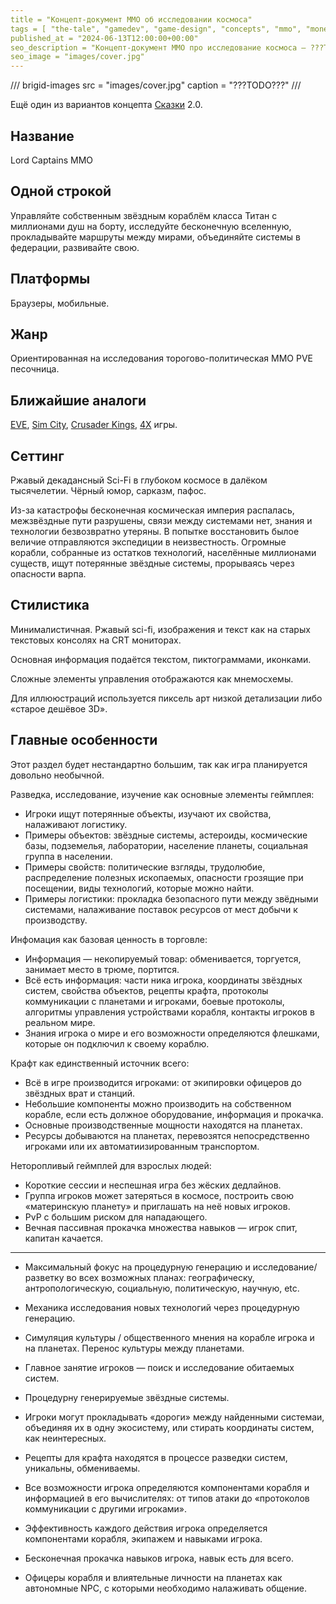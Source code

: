 ```yaml
---
title = "Концепт-документ ММО об исследовании космоса"
tags = [ "the-tale", "gamedev", "game-design", "concepts", "mmo", "monetization", "practice", "procedural-content-generation", "development", "interesting"]
published_at = "2024-06-13T12:00:00+00:00"
seo_description = "Концепт-документ ММО про исследование космоса — ???TODO???."
seo_image = "images/cover.jpg"
---
```


/// brigid-images
src = "images/cover.jpg"
caption = "???TODO???"
///

Ещё один из вариантов концепта [Сказки](https://the-tale.org/) 2.0.

## Название

Lord Captains MMO

## Одной строкой

<!-- Lead your own-class starship with millions of souls on board, explore the infinite universe, chart routes between worlds, unite systems in federations, cultivate your own. -->

Управляйте собственным звёздным кораблём класса Титан с миллионами душ на борту, исследуйте бесконечную вселенную, прокладывайте маршруты между мирами, объединяйте системы в федерации, развивайте свою.

## Платформы

Браузеры, мобильные.

## Жанр

<!-- Exploration-driven trade-political MMO PVE sandbox -->

Ориентированная на исследования торогово-политическая MMO PVE песочница.

## Ближайшие аналоги

[EVE](https://en.wikipedia.org/wiki/Eve_Online), [Sim City](https://en.wikipedia.org/wiki/SimCity), [Crusader Kings](https://en.wikipedia.org/wiki/Crusader_Kings_(video_game)), [4X](https://en.wikipedia.org/wiki/4X) игры.

<!-- more -->

## Сеттинг

Ржавый декадансный Sci-Fi в глубоком космосе в далёком тысячелетии. Чёрный юмор, сарказм, пафос.

Из-за катастрофы бесконечная космическая империя распалась, межзвёздные пути разрушены, связи между системами нет, знания и технологии безвозвратно утеряны. В попытке восстановить былое величие отправляются экспедиции в неизвестность. Огромные корабли, собранные из остатков технологий, населённые миллионами существ, ищут потерянные звёздные системы, прорываясь через опасности варпа.

## Стилистика

Минималистичная. Ржавый sci-fi, изображения и текст как на старых текстовых консолях на CRT мониторах.

Основная информация подаётся текстом, пиктограммами, иконками.

Сложные элементы управления отображаются как мнемосхемы.

Для иллююстраций используется пиксель арт низкой детализации либо «старое дешёвое 3D».

## Главные особенности

Этот раздел будет нестандартно большим, так как игра планируется довольно необычной.

Разведка, исследование, изучение как основные элементы геймплея:

- Игроки ищут потерянные объекты, изучают их свойства, налаживают логистику.
- Примеры объектов: звёздные системы, астероиды, космические базы, подземелья, лаборатории, население планеты, социальная группа в населении.
- Примеры свойств: политические взгляды, трудолюбие, распределение полезных ископаемых, опасности грозящие при посещении, виды технологий, которые можно найти.
- Примеры логистики: прокладка безопасного пути между звёдными системами, налаживание поставок ресурсов от мест добычи к производству.

Инфомация как базовая ценность в торговле:

- Информация — некопируемый товар: обменивается, торгуется, занимает место в трюме, портится.
- Всё есть информация: части ника игрока, координаты звёздных систем, свойства объектов, рецепты крафта, протоколы коммуникации с планетами и игроками, боевые протоколы, алгоритмы управления устройствами корабля, контакты игроков в реальном мире.
- Знания игрока о мире и его возможности определяются флешками, которые он подключил к своему кораблю.

Крафт как единственный источник всего:

- Всё в игре производится игроками: от экипировки офицеров до звёздных врат и станций.
- Небольшие компоненты можно производить на собственном корабле, если есть должное оборудование, информация и прокачка.
- Основные производственные мощности находятся на планетах.
- Ресурсы добываются на планетах, перевозятся непосредственно игроками или их автоматиизированным транспортом.

Неторопливый геймплей для взрослых людей:

- Короткие сессии и неспешная игра без жёских дедлайнов.
- Группа игроков может затеряться в космосе, построить свою «материнскую планету» и приглашать на неё новых игроков.
- PvP с большим риском для нападающего.
- Вечная пассивная прокачка множества навыков — игрок спит, капитан качается.

-----

- Максимальный фокус на процедурную генерацию и исследование/разветку во всех возможных планах: географическу, антропологическую, социальную, политическую, научную, etc.
- Механика исследования новых технологий через процедурную генерацию.
- Симуляция культуры / общественного мнения на корабле игрока и на планетах. Перенос культуры между планетами.
- Главное занятие игроков — поиск и исследование обитаемых систем.
- Процедурну генерируемые звёздные системы.
- Игроки могут прокладывать «дороги» между найденными системаи, объединяя их в одну экосистему, или стирать координаты систем, как неинтересных.
- Рецепты для крафта находятся в процессе разведки систем, уникальны, обмениваемы.

- Все возможности игрока определяются компонентами корабля и информацией в его вычислителях: от типов атаки до «протоколов коммуникации с другими игроками».
- Эффективность каждого действия игрока определяется компонентами корабля, экипажем и навыками игрока.
- Бесконечная прокачка навыков игрока, навык есть для всего.
- Офицеры корабля и влиятельные личности на планетах как автономные NPC, с которыми необходимо налаживать общение.




<!-- ## Игровой процесс -->

<!-- Игрок выступает в роли существа из имматериума, которое использует эмоции жителей материального мира как ресурс. Аналогия с демонами [варпа](https://warhammer40k.fandom.com/wiki/Immaterium) из Warhammer будет точна, но у игрока нет ограничений на мировоззрение. -->

<!-- Игрок может использовать разные типы эмоций, в зависимости от желания, отыгрыша, прокачки. -->

<!-- Интерес игрока заключается в создании увлекательной истории в коллаборации и/или соревновании с другими игроками. Для этого он может провоцировать ситуации, которые создают у NPC и NPG нужные эмоции, после чего использовать полученные ресурсы для создания более интересных ситуаций. -->

<!-- Провоцировать нужные события можно влияя на мысли и успешность действий NPC и NPG. -->

<!-- Разнообразие геймплея обеспечивается за счёт: -->

<!-- - Столкновения интересов игроков. -->
<!-- - Причинно-следственных связей между изменениями всех сущностей в игре, что затрудняет оптимизацию игровой стратегии, но не нарушает честность игры. -->
<!-- - Процедурной генерации начальных условий. -->
<!-- - Доступа гейм-мастера к изменению любой части игры. -->

<!-- ### Coregame -->

<!-- Все существенные изменения в мире игры происходят во время участия NPC и NPG в историях. -->

<!-- Игроки могут влиять на вероятность развития истории по конкретному пути, но гарантировать движение в полностью предопределённом русле очень сложно. -->

<!-- История представляет собой направленный граф, в котором узлами являются события/испытания, которые должны пройти NPC и NPG. -->

<!-- История создаётся процедурно и сильно зависит от контекста: параметров участников, мест в которых она происходит, etc. -->

<!-- В истории может участвовать любое количество NPC и NPG. Может быть история объединяющая несколько NPC в лесу, может — вовлекающая NPG (социальные группы) и NPC (их лидеров) из нескольких звёздых систем. -->

<!-- Каждое испытание (узел графа) проверяет, с долей случайности, параметры участников, которые в него попали. В зависимости от результатов проверки, могут быть изменены параметры как участников (NPC получит фобию, ранение, артефакт, «мысль», etc.), так и самой истории (откроются или закроются переходы между узлами). -->

<!-- Испытания соответствуют крупным событиями истории: -->

<!-- - драка в баре; -->
<!-- - поиск информации в библиотеке; -->
<!-- - соблазнение; -->
<!-- - битва армий. -->

<!-- Пройдя испытание, участник истории выбирает переход к следующему узлу исходя из своих параметров (характер, мысли), пока не дойдёт до одного из последних узлов — конца истории. -->

<!-- История считается законченной, когда все её участники дошли до её конца. -->

<!-- Игрок может влиять на: -->

<!-- - параметры NPC/NPG при прохождении испытания; -->
<!-- - вероятность выбора перехода после испытания; -->
<!-- - структуру истории. -->

<!-- От того, как происходит развитие истории, зависит какие ресурсы игроки получит после её окончания. -->

<!-- Главный вызов геймдизайна механики историй — создать правила генерации событий, которые игроки будут пересказывать друг другу и описывать в фанфиках. -->

<!-- ### Metagame -->

<!-- На мета уровне задача игрока — создать интересную для него ситуацию в галактике и посмотреть что будет. -->

<!-- Для этого игрок должен: -->

<!-- - Изучать правила игры, настроенные гейм-мастером. -->
<!-- - Следить за изменением свойств интересующих его сущностей: NPC, NPG и локаций. -->
<!-- - Исследовать мир: искать истории, NPC, NPG, локации. Для этого могут быть предусмотрены вспомогательные механики, например, лента молитв о помощи от NPC. -->
<!-- - Развивать отношения с другими игроками. -->

<!-- #### Структура мира -->

<!-- Вселення игры представляется в упрощённом виде — деревом вложенности локаций. -->

<!-- Например: звёздная система имеет планеты, которые делятся на материки и моря, которые делятся на части (леса, горные гряды, озёра), которые могут содержать мелкие объекты (города, пещеры). -->

<!-- Локация каждого уровня обладает свойствами, которые влияют на истории, местом для которых она станет. Например, все истории на холодной планете могут иметь повышенный риск для NPC получить обморожение, а испытания в этих историях будут чаще связаны с холодом или теплом. -->

<!-- Правила перемещения между областями и их отображения могут варьироваться и определяются настройками гейм-мастера. -->

<!-- #### Взаимодействие сущностей -->

<!-- Гейм-мастер должен быть в состоянии заметно изменять детальные взаимодействия сущностей, но можно выделить некоторые базовые правила, которые будут работать всегда или почти всегда.. -->

<!-- - Локации влияют на все уровни дочерних локаций, на родительскую и на соседние. -->
<!-- - Локации влияют на все NPC/NPG/истории, которые в них находятся. -->
<!-- - NPG сильнее всего влияют на самую мелкую локацию, в которой находятся, например, на экономические параметры города. -->
<!-- - NPG периодически, согласно своим парметрам, пораждают NPC — формальных или неформальных лидеров. -->
<!-- - NPC и NPG пассивно, с ходом времени, могут изменять свои параметры. -->
<!-- - NPC сильно влияют на свои NPG. -->
<!-- - Игрок может изменять мысли NPC, которые влияют на его поведение в истории и на пассивное влияние на NPG. -->
<!-- - Аналог мыслей NPC для NPG — идеи. Идеи распространяются автоматически между соседними NPG. Игрок может влиять на скорость распространения идей. Игрок может создавать или удалять идеи, влияя на мысли NPC. -->

<!-- ## Монетизация -->

<!-- Стратегия монетизации должна быть направлена на создание долгоиграющего растущего сообщества подписчиков монопольного продукта. -->

<!-- Доступ к общей (тестовой) вселенной и к созданию небольших публичных миров должен быть бесплатным. -->

<!-- Направление монетизации: -->

<!-- - Подписка для миров: больше размер, больше действующих сущностей, опции для геймдизайнера. -->
<!-- - Подписка для игрока в конкретном мире. Должна давать бонусы не только игроку, но и другим игрокам в рамках мира, и самому миру. Например, один подписчик может давать разрешение играть в мире десяти неподписчикам. -->
<!-- - Продажа разовых улучшений миров или подписка на них: иконки, аватарки, особые генераторы имён, локаций, etc. -->
<!-- - Платные услуги для владельцев миров. Например, публикация рекламы о поиске игроков на главной странице проекта. -->
<!-- - Под вопросом — продажа валюты, используемой для специфических дейтвий игроков по правилам гейм-мастера. -->
<!-- - В перспективе — коллаборации с владельцами мажорных вселенных: (Warhaamme, Lord of the rings, etc. -->

<!-- ## Маркетинг -->

<!-- Стратегия маркетинга, как и монетизации, должна быть направлена на создание долгоиграющего растущего сообщества. -->

<!-- ### Целевая аудитория -->

<!-- - Взрослые люди, ищущие неторопливый многопользовательский геймплей: «хочу играть в ММО, но нет времени на рейды». -->
<!-- - Группы друзей, желающие организовать площадку для общения и найти ещё одну тему для него. -->
<!-- - Ролевики. всех направлений: от настольщиков, до авторов форумных ролёвок. -->
<!-- - Любители фантастики. -->

<!-- ### Привлечение игроков -->

<!-- Имеет смысл сосредоточиться на следующих направлениях: -->

<!-- - Игроки Сказки, как первые пользователи. -->
<!-- - Реклама среди ролевиков. -->
<!-- - Реклама среди авторов и читателей фанфиков и литрпг. -->
<!-- - Реклама в полупрофессиональных сообществах игроков в TBS, 4X. -->
<!-- - Сотрудничество с популярными авторами фанфиков/литрпг или блоггерами для создания произведений по мотивам игровых сессий. -->

<!-- ## Риски -->

<!-- 1. Большой набор фич — можно допустить много ошибок, если делать всё сразу. Необходим план спирального развития игры от минимального прототипа. -->
<!-- 2. Из-за обилия параметров и сущностей игра может превратиться в симулятор электронных таблиц. Надо тесно взаимодействовать с сообществом для анализа пользовательского опыта. -->
<!-- 3. Может оказаться сложно сформировать набор правил достаточной сложности, чтобы получить интересные эмерджентные эффекты. Необходимо сразу делать инструменты для гейм-мастеров, чтобы аутсорсить творческий поиск им. -->
<!-- 4. ЦА может оказаться недостаточно большой, чтобы монетизироваться подписками. Из опыта Сказки можно предположить, что англоязычный интернет должен быть в состоянии поддерживать небольшую команду разработчиков или разработчика-одиночку с аутсорсерами. -->
<!-- 5. До ЦА не получится достучаться. Частично ЦА уже есть среди игроков Сказки. Для наработки англоязычного сообщества необходимо с первых дней разработки вести активную социальную деятельность: блог, активность в социальных сетях, etc. -->
<!-- 6. Может оказаться сложно сделать многопользовательскую версию игры. В этом случае можно будет начать с офлайн игры а-ля roguelike для steam. -->

<!-- ## Minimum Viable Product -->

<!-- 1. Регистрация игроков. -->
<!-- 2. Создание/удаление миров. -->
<!-- 3. Редактирование миров гейм мастерами. -->
<!-- 4. Правила игры, их редактирование гейм-мастерами, передача между мастерами. -->
<!-- 5. Малая иерархия локаций. -->
<!-- 6. Генерация графов историй и взаимодействие с ними. -->
<!-- 7. Система молитв NPC — важный элемент поиска нового в мире. -->

<!-- ## Направления развития -->

<!-- 1. Процедурная генерация миров. -->
<!-- 2. Управление версиями правил: форки,  мержи, заимствование конкретных правил из других миров. -->
<!-- 3. Подключение нейронных сетей для генерации контента (изображения, художественные описания историй). -->
